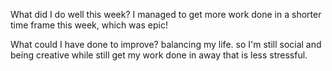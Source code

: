 What did I do well this week?
I managed to get more work done in a shorter time frame this week, which was epic!

What could I have done to improve?
balancing my life. so I'm still social and being creative while still get my work done in away that is less stressful. 
